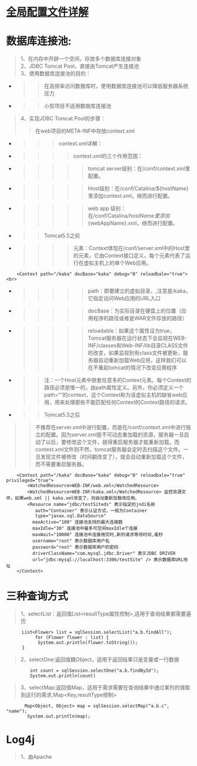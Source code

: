 [全局配置文件详解](https://www.w3cschool.cn/mybatis/)
===
数据库连接池:
===
>1、在内存中开辟一个空间，存放多个数据库连接对象<br>
>2、JDBC Tomcat Pool，直接由Tomcat产生连接池<br>
>3、使用数据库连接池的目的：<br>
* >>在高频率访问数据库时，使用数据库连接池可以降低服务器系统压力<br>
* >>小型项目不适用数据库连接池<br>
>4、实现JDBC Tomcat Pool的步骤：<br>
>>在web项目的META-INF中存放context.xml<br>
* >>>context.xml详解：<br>
*   >>>>context.xml的三个作用范围：<br>
*   >>>>>tomcat server级别：在/conf/context.xml里配置。<br>
*   >>>>>Host级别：在/conf/Catalina/${hostName}里添加context.xml，继而进行配置。<br> 
*   >>>>>web app 级别：在/conf/Catalina/${hostName}里添加${webAppName}.xml，继而进行配置。<br>
* >>Tomcat5.5之前<br>
*   >>>><Context>元素：Context体现在/conf/server.xml中的Host里的<Context>元素，它由Context接口定义。每个<Context>元素代表了运行在虚拟主机上的单个Web应用。<br>
```
    <Context path="/kaka" docBase="kaka" debug="0" reloadbale="true"> <br>
```
*   >>>>>path：即要建立的虚拟目录，,注意是/kaka，它指定访问Web应用的URL入口<br>
*   >>>>>docBase：为实际目录在硬盘上的位置（应用程序的路径或者是WAR文件存放的路径）<br>
*   >>>>>reloadable：如果这个属性设为true，Tomcat服务器在运行状态下会监视在WEB-INF/classes和Web-INF/lib目录CLASS文件的改变，如果监视到有class文件被更新，服务器自动重新加载Web应用，这样我们可以在不重起tomcat的情况下改变应用程序<br>
*   >>注：一个Host元素中嵌套任意多的Context元素。每个Context的路径必须是惟一的，由path属性定义。另外，你必须定义一个path=“”的context，这个Context称为该虚拟主机的缺省web应用，用来处理那些不能匹配任何Context的Context路径的请求。<br>
* >>Tomcat5.5之后<br>
>>不推荐在server.xml中进行配置，而是在/conf/context.xml中进行独立的配置。因为server.xml是不可动态重加载的资源，服务器一旦启动了以后，要修改这个文件，就得重启服务器才能重新加载。而context.xml文件则不然，tomcat服务器会定时去扫描这个文件。一旦发现文件被修改（时间戳改变了），就会自动重新加载这个文件，而不需要重启服务器。<br>
```
    <Context path="/kaka" docBase="kaka" debug="0" reloadbale="true" privileged="true">  
        <WatchedResource>WEB-INF/web.xml</WatchedResource>    
        <WatchedResource>WEB-INF/kaka.xml</WatchedResource> 监控资源文件，如果web.xml || kaka.xml改变了，则自动重新加载改应用。    
        <Resource name="jdbc/testSiteds" 表示指定的jndi名称  
           auth="Container" 表示认证方式，一般为Container  
           type="javax.sql.DataSource"  
          maxActive="100" 连接池支持的最大连接数  
          maxIdle="30" 连接池中最多可空闲maxIdle个连接  
          maxWait="10000" 连接池中连接用完时,新的请求等待时间,毫秒  
          username="root" 表示数据库用户名  
          password="root" 表示数据库用户的密码  
          driverClassName="com.mysql.jdbc.Driver" 表示JDBC DRIVER  
          url="jdbc:mysql://localhost:3306/testSite" /> 表示数据库URL地址   
    </Context>
```
三种查询方式
===
>1、selectList：返回值List<resultType属性控制>,适用于查询结果都需要遍历<br>
```
      List<Flower> list = sqlSession.selectList("a.b.findAll");
           for (Flower flower : list) {
            System.out.println(flower.toString());
      }
```      
>2、selectOne:返回值魏Object，适用于返回结果只是变量或一行数据<br>
```
         int count = sqlSession.selectOne("a.b.findById");
         System.out.println(count)
```
>3、selectMap:返回值Map，适用于需求需要在查询结果中通过某列的值取到这行的需求,Map<Key,resultType控制>
```
       Map<Object, Object> map = sqlSession.selectMap("a.b.c", "name");
        System.out.println(map);
```
Log4j
===
>1、由Apache